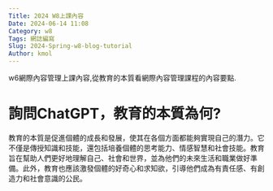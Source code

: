 ```yaml
---
Title: 2024 W8上課內容
Date: 2024-06-14 11:08
Category: w8
Tags: 網誌編寫
Slug: 2024-Spring-w8-blog-tutorial
Author: kmol
---
```


w6網際內容管理上課內容,從教育的本質看網際內容管理課程的內容要點.

<!-- PELICAN_END_SUMMARY -->

# 詢問ChatGPT，教育的本質為何? 
教育的本質是促進個體的成長和發展，使其在各個方面都能夠實現自己的潛力。它不僅是傳授知識和技能，還包括培養個體的思考能力、情感智慧和社會技能。教育旨在幫助人們更好地理解自己、社會和世界，並為他們的未來生活和職業做好準備。此外，教育也應該激發個體的好奇心和求知欲，引導他們成為有責任感、有創造力和社會意識的公民。